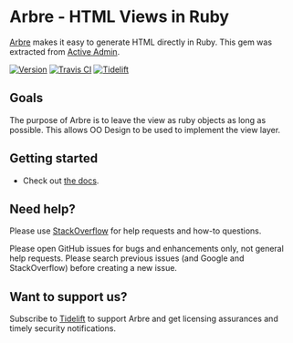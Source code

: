 # Arbre - HTML Views in Ruby

[Arbre][docs] makes it easy to generate HTML directly in Ruby. This gem was extracted from [Active Admin](https://github.com/activeadmin/active_admin).

[![Version         ][rubygems_badge]][rubygems]
[![Travis CI       ][travis_badge]][travis]
[![Tidelift        ][tidelift_badge]][tidelift]

## Goals

The purpose of Arbre is to leave the view as ruby objects as long
as possible. This allows OO Design to be used to implement the view layer.

## Getting started

* Check out [the docs][docs].

## Need help?

Please use [StackOverflow][stackoverflow] for help requests and how-to questions.

Please open GitHub issues for bugs and enhancements only, not general help requests.
Please search previous issues (and Google and StackOverflow) before creating a new issue.

## Want to support us?

Subscribe to [Tidelift][tidelift] to support Arbre and get licensing assurances and timely security notifications.


[rubygems_badge]: http://img.shields.io/gem/v/arbre.svg
[rubygems]: https://rubygems.org/gems/arbre
[travis_badge]: http://img.shields.io/travis/activeadmin/arbre/master.svg
[travis]: https://travis-ci.org/activeadmin/arbre
[tidelift_badge]: https://tidelift.com/badges/github/activeadmin/arbre
[tidelift]: https://tidelift.com/subscription/pkg/rubygems-arbre?utm_source=rubygems-arbre&utm_medium=readme

[docs]: https://activeadmin.github.io/arbre/
[stackoverflow]: http://stackoverflow.com/questions/tagged/arbre
